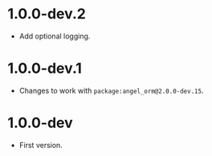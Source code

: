 # 1.0.0-dev.2
* Add optional logging.

# 1.0.0-dev.1
* Changes to work with `package:angel_orm@2.0.0-dev.15`.

# 1.0.0-dev
* First version.